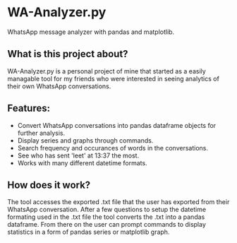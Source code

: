# WA-Analyzer.py
WhatsApp message analyzer with pandas and matplotlib.

## What is this project about?
WA-Analyzer.py is a personal project of mine that started as a easily managable tool for my friends who were interested in seeing analytics of their own WhatsApp conversations.

## Features:
* Convert WhatsApp conversations into pandas dataframe objects for further analysis.
* Display series and graphs through commands.
* Search frequency and occurances of words in the conversations.
* See who has sent 'leet' at 13:37 the most.
* Works with many different datetime formats.

## How does it work?
The tool accesses the exported .txt file that the user has exported from their WhatsApp conversation. After a few questions to setup the datetime formating used in the .txt file the tool converts the .txt into a pandas dataframe. From there on the user can prompt commands to display statistics in a form of pandas series or matplotlib graph.

